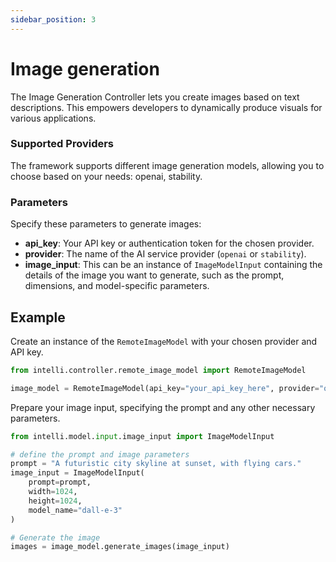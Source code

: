 ```yaml
---
sidebar_position: 3
---
```

# Image generation

The Image Generation Controller lets you create images based on text descriptions. This empowers developers to dynamically produce visuals for various applications.

### Supported Providers

The framework supports different image generation models, allowing you to choose based on your needs: openai, stability.

### Parameters

Specify these parameters to generate images:

- **api_key**: Your API key or authentication token for the chosen provider.
- **provider**: The name of the AI service provider (`openai` or `stability`).
- **image_input**: This can be an instance of `ImageModelInput` containing the details of the image you want to generate, such as the prompt, dimensions, and model-specific parameters.

## Example

Create an instance of the `RemoteImageModel` with your chosen provider and API key.

```python
from intelli.controller.remote_image_model import RemoteImageModel

image_model = RemoteImageModel(api_key="your_api_key_here", provider="openai")
```

Prepare your image input, specifying the prompt and any other necessary parameters.

```python
from intelli.model.input.image_input import ImageModelInput

# define the prompt and image parameters
prompt = "A futuristic city skyline at sunset, with flying cars."
image_input = ImageModelInput(
    prompt=prompt,
    width=1024,
    height=1024,
    model_name="dall-e-3"
)

# Generate the image
images = image_model.generate_images(image_input)
```
